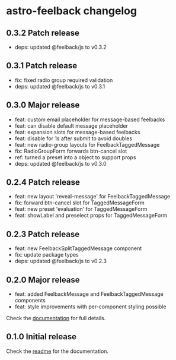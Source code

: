 # astro-feelback changelog

## 0.3.2 Patch release
- deps: updated @feelback/js to v0.3.2

## 0.3.1 Patch release
- fix: fixed radio group required validation
- deps: updated @feelback/js to v0.3.1

## 0.3.0 Major release
- feat: custom email placeholder for message-based feelbacks
- feat: can disable default message placeholder
- feat: expansion slots for message-based feelbacks
- feat: disable for 1s after submit to avoid doubles
- feat: new radio-group layouts for FeelbackTaggedMessage
- fix: RadioGroupForm forwards btn-cancel slot
- ref: turned a preset into a object to support props
- deps: updated @feelback/js to v0.3.0

## 0.2.4 Patch release
- feat: new layout 'reveal-message' for FeelbackTaggedMessage
- fix: forward btn-cancel slot for TaggedMessageForm
- feat: new preset 'evaluation' for TaggedMessageForm
- feat: showLabel and preselect props for TaggedMessageForm

## 0.2.3 Patch release
- feat: new FeelbackSplitTaggedMessage component
- fix: update package types
- deps: updated @feelback/js to v0.2.3

## 0.2.0 Major release
- feat: added FeelbackMessage and FeelbackTaggedMessage components
- feat: style improvements with per-component styling possible

Check the [documentation](https://www.feelback.dev/docs) for full details.

## 0.1.0 Initial release
Check the [readme](readme.md) for the documentation.
